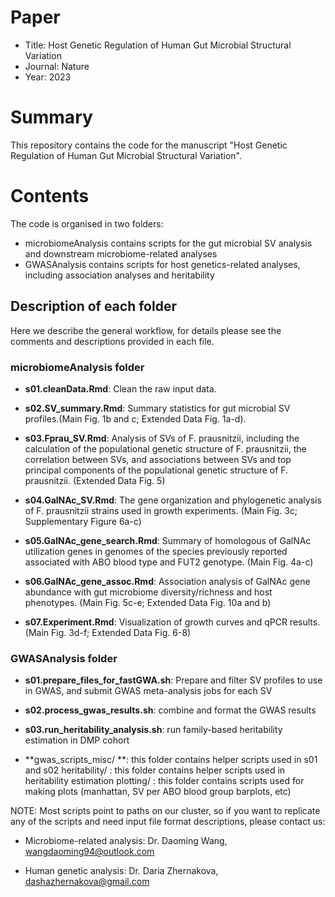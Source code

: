 # Paper

- Title: Host Genetic Regulation of Human Gut Microbial Structural Variation
- Journal: Nature
- Year: 2023

# Summary

This repository contains the code for the manuscript "Host Genetic Regulation of Human Gut Microbial Structural Variation".

# Contents
The code is organised in two folders:

- microbiomeAnalysis contains scripts for the gut microbial SV analysis and downstream microbiome-related analyses
- GWASAnalysis contains scripts for host genetics-related analyses, including association analyses and heritability

## Description of each folder
Here we describe the general workflow, for details please see the comments and descriptions provided in each file.

### microbiomeAnalysis folder

- **s01.cleanData.Rmd**: Clean the raw input data.

- **s02.SV_summary.Rmd**: Summary statistics for gut microbial SV profiles.(Main Fig. 1b and c; Extended Data Fig. 1a-d).

- **s03.Fprau_SV.Rmd**: Analysis of SVs of F. prausnitzii, including the calculation of the populational genetic structure of F. prausnitzii, the correlation between SVs, and associations between SVs and top principal components of the populational genetic structure of F. prausnitzii. (Extended Data Fig. 5)

- **s04.GalNAc_SV.Rmd**: The gene organization and phylogenetic analysis of F. prausnitzii strains used in growth experiments. (Main Fig. 3c; Supplementary Figure 6a-c)

- **s05.GalNAc_gene_search.Rmd**: Summary of homologous of GalNAc utilization genes in genomes of the species previously reported associated with ABO blood type and FUT2 genotype. (Main Fig. 4a-c)

- **s06.GalNAc_gene_assoc.Rmd**: Association analysis of GalNAc gene abundance with gut microbiome diversity/richness and host phenotypes. (Main Fig. 5c-e; Extended Data Fig. 10a and b)

- **s07.Experiment.Rmd**: Visualization of growth curves and qPCR results. (Main Fig. 3d-f; Extended Data Fig. 6-8)

### GWASAnalysis folder

- **s01.prepare_files_for_fastGWA.sh**: Prepare and filter SV profiles to use in GWAS, and submit GWAS meta-analysis jobs for each SV

- **s02.process_gwas_results.sh**: combine and format the GWAS results

- **s03.run_heritability_analysis.sh**: run family-based heritability estimation in DMP cohort

- **gwas_scripts_misc/ **: this folder contains helper scripts used in s01 and s02 heritability/ : this folder contains helper scripts used in heritability estimation plotting/ : this folder contains scripts used for making plots (manhattan, SV per ABO blood group barplots, etc)

NOTE: Most scripts point to paths on our cluster, so if you want to replicate any of the scripts and need input file format descriptions, please contact us:

- Microbiome-related analysis: Dr. Daoming Wang, wangdaoming94@outlook.com

- Human genetic analysis: Dr. Daria Zhernakova, dashazhernakova@gmail.com



